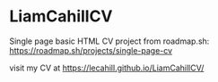 # LiamCahillCV
Single page basic HTML CV
project from roadmap.sh: https://roadmap.sh/projects/single-page-cv

visit my CV at https://lecahill.github.io/LiamCahillCV/

